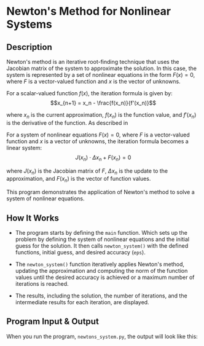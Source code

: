 # Newton's Method for Nonlinear Systems

## Description

Newton's method is an iterative root-finding technique that uses the Jacobian matrix of the system to approximate the solution. In this case, the system is represented by a set of nonlinear equations in the form $F(x)=0$, where $F$ is a vector-valued function and $x$ is the vector of unknowns.

For a scalar-valued function $f(x)$, the iteration formula is given by:
$$x_{n+1} = x_n - \frac{f(x_n)}{f'(x_n)}$$

where $x_n$ is the current approximation, $f(x_n)$ is the function value, and $f'(x_n)$ is the derivative of the function. As described in 

For a system of nonlinear equations $F(x)=0$, where $F$ is a vector-valued function and $x$ is a vector of unknowns, the iteration formula becomes a linear system:
$$J(x_n) \cdot \Delta x_n + F(x_n) = 0$$

where $J(x_n)$ is the Jacobian matrix of $F$, $\Delta x_n$ is the update to the approximation, and $F(x_n)$ is the vector of function values.


This program demonstrates the application of Newton's method to solve a system of nonlinear equations.

## How It Works

- The program starts by defining the `main` function. Which sets up the problem by defining the system of nonlinear equations and the initial guess for the solution. It then calls `newton_system()` with the defined functions, initial guess, and desired accuracy (`eps`).

- The `newton_system()` function iteratively applies Newton's method, updating the approximation and computing the norm of the function values until the desired accuracy is achieved or a maximum number of iterations is reached.

- The results, including the solution, the number of iterations, and the intermediate results for each iteration, are displayed.


## Program Input & Output

When you run the program, `newtons_system.py`, the output will look like this:

```

```